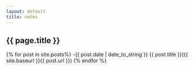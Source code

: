 ```yaml
---
layout: default
title: notes
---
```


## {{ page.title }}

 {% for post in site.posts%}
 -{{ post.date | date_to_string }} {{ post.title }}({{ site.baseurl }}{{ post.url }})
 {% endfor %}
